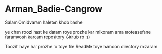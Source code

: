# Arman_Badie-Cangrow

Salam Omidvaram haleton khob bashe 

ye chan roozi hast ke daram roye prozhe kar mikonam ama moteasefane faramoosh kardam repository Github ro :))

Toozih haye har prozhe ro toye file ReadMe toye hamoon directory mizaram

